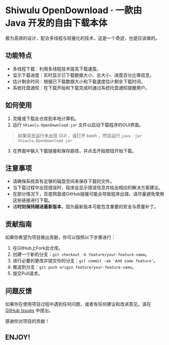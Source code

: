 # Shiwulu OpenDownload · 一款由 Java 开发的自由下载本体

极为高效的设计，配合多线程与轻量化的技术，这是一个奇迹，也是应该做的。

## 功能特点

- 多线程下载：利用多线程技术提高下载速度。
- 显示下载进度：实时显示已下载数据大小、总大小、进度百分比等信息。
- 估计剩余时间：根据已下载数据大小和下载速度估计剩余下载时间。
- 系统托盘通知：在下载开始和下载完成时通过系统托盘通知提醒用户。

## 如何使用

1. 克隆或下载此仓库到本地计算机。
2. 运行 `Shiwulu.OpenDownload.jar` 文件以启动下载程序的GUI界面。
> 如果双击运行未出现 GUI ，请打开 bash ，然后运行 ``java -jar Shiwulu.OpenDownload.jar``
3. 在界面中输入下载链接和保存路径，并点击开始按钮开始下载。

## 注意事项

- 请确保系统具有足够的磁盘空间来保存下载的文件。
- 当下载过程中出现错误时，程序会显示错误信息并给出相应的解决方案建议。
- 在部分情况下，百度网盘或GitHub链接可能会导致程序出错，请尽量避免使用这些链接进行下载。
- 请**时刻保持跟进最新版本**，因为最新版本可能包含重要的安全与质量补丁。

## 贡献指南

如果你希望为项目做出贡献，你可以按照以下步骤进行：

1. 在GitHub上Fork此仓库。
2. 创建一个新的分支：`git checkout -b feature/your-feature-name`。
3. 进行必要的更改并提交你的分支：`git commit -am 'Add some feature'`。
4. 推送到分支：`git push origin feature/your-feature-name`。
5. 提交Pull请求。

## 问题反馈

如果你在使用项目过程中遇到任何问题，或者有任何建议和改进意见，请在 [GitHub Issues](https://github.com/Lavaver/Shiwulu-OpenDownload/issues) 中提出。

感谢你对项目的贡献！

## ENJOY!
